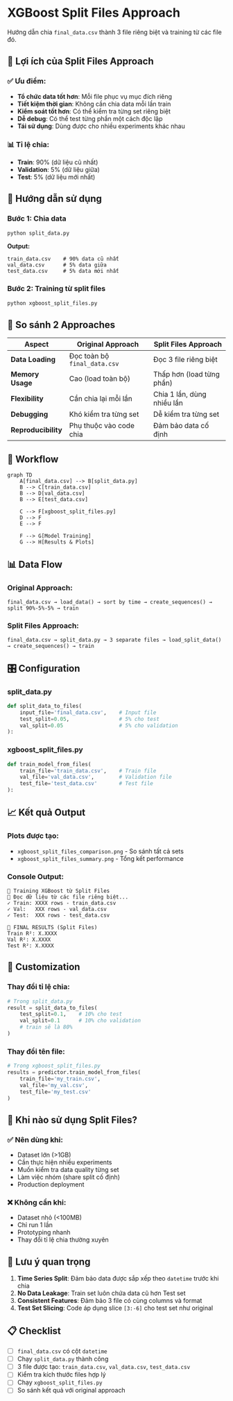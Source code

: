 # XGBoost Split Files Approach

Hướng dẫn chia `final_data.csv` thành 3 file riêng biệt và training từ các file đó.

## 🎯 Lợi ích của Split Files Approach

### ✅ **Ưu điểm:**
- **Tổ chức data tốt hơn**: Mỗi file phục vụ mục đích riêng
- **Tiết kiệm thời gian**: Không cần chia data mỗi lần train
- **Kiểm soát tốt hơn**: Có thể kiểm tra từng set riêng biệt
- **Dễ debug**: Có thể test từng phần một cách độc lập
- **Tái sử dụng**: Dùng được cho nhiều experiments khác nhau

### 📊 **Tỉ lệ chia:**
- **Train**: 90% (dữ liệu cũ nhất)
- **Validation**: 5% (dữ liệu giữa)
- **Test**: 5% (dữ liệu mới nhất)

## 🚀 Hướng dẫn sử dụng

### Bước 1: Chia data
```bash
python split_data.py
```

**Output:**
```
train_data.csv    # 90% data cũ nhất
val_data.csv      # 5% data giữa  
test_data.csv     # 5% data mới nhất
```

### Bước 2: Training từ split files
```bash
python xgboost_split_files.py
```

## 📁 So sánh 2 Approaches

| Aspect | Original Approach | Split Files Approach |
|--------|------------------|---------------------|
| **Data Loading** | Đọc toàn bộ `final_data.csv` | Đọc 3 file riêng biệt |
| **Memory Usage** | Cao (load toàn bộ) | Thấp hơn (load từng phần) |
| **Flexibility** | Cần chia lại mỗi lần | Chia 1 lần, dùng nhiều lần |
| **Debugging** | Khó kiểm tra từng set | Dễ kiểm tra từng set |
| **Reproducibility** | Phụ thuộc vào code chia | Đảm bảo data cố định |

## 🔄 Workflow

```mermaid
graph TD
    A[final_data.csv] --> B[split_data.py]
    B --> C[train_data.csv]
    B --> D[val_data.csv] 
    B --> E[test_data.csv]
    
    C --> F[xgboost_split_files.py]
    D --> F
    E --> F
    
    F --> G[Model Training]
    G --> H[Results & Plots]
```

## 📊 Data Flow

### Original Approach:
```
final_data.csv → load_data() → sort by time → create_sequences() → split 90%-5%-5% → train
```

### Split Files Approach:
```
final_data.csv → split_data.py → 3 separate files → load_split_data() → create_sequences() → train
```

## 🎛️ Configuration

### split_data.py
```python
def split_data_to_files(
    input_file='final_data.csv',    # Input file
    test_split=0.05,                # 5% cho test
    val_split=0.05                  # 5% cho validation
):
```

### xgboost_split_files.py
```python
def train_model_from_files(
    train_file='train_data.csv',    # Train file
    val_file='val_data.csv',        # Validation file  
    test_file='test_data.csv'       # Test file
):
```

## 📈 Kết quả Output

### Plots được tạo:
- `xgboost_split_files_comparison.png` - So sánh tất cả sets
- `xgboost_split_files_summary.png` - Tổng kết performance

### Console Output:
```
🚀 Training XGBoost từ Split Files
📖 Đọc dữ liệu từ các file riêng biệt...
✓ Train: XXXX rows - train_data.csv
✓ Val:   XXX rows - val_data.csv  
✓ Test:  XXX rows - test_data.csv

🎯 FINAL RESULTS (Split Files)
Train R²: X.XXXX
Val R²: X.XXXX
Test R²: X.XXXX
```

## 🔧 Customization

### Thay đổi tỉ lệ chia:
```python
# Trong split_data.py
result = split_data_to_files(
    test_split=0.1,    # 10% cho test
    val_split=0.1      # 10% cho validation
    # train sẽ là 80%
)
```

### Thay đổi tên file:
```python
# Trong xgboost_split_files.py
results = predictor.train_model_from_files(
    train_file='my_train.csv',
    val_file='my_val.csv', 
    test_file='my_test.csv'
)
```

## 🎯 Khi nào sử dụng Split Files?

### ✅ **Nên dùng khi:**
- Dataset lớn (>1GB)
- Cần thực hiện nhiều experiments
- Muốn kiểm tra data quality từng set
- Làm việc nhóm (share split cố định)
- Production deployment

### ❌ **Không cần khi:**
- Dataset nhỏ (<100MB)
- Chỉ run 1 lần
- Prototyping nhanh
- Thay đổi tỉ lệ chia thường xuyên

## 🚨 Lưu ý quan trọng

1. **Time Series Split**: Đảm bảo data được sắp xếp theo `datetime` trước khi chia
2. **No Data Leakage**: Train set luôn chứa data cũ hơn Test set
3. **Consistent Features**: Đảm bảo 3 file có cùng columns và format
4. **Test Set Slicing**: Code áp dụng slice `[3:-6]` cho test set như original

## 📋 Checklist

- [ ] `final_data.csv` có cột `datetime`
- [ ] Chạy `split_data.py` thành công
- [ ] 3 file được tạo: `train_data.csv`, `val_data.csv`, `test_data.csv`
- [ ] Kiểm tra kích thước files hợp lý
- [ ] Chạy `xgboost_split_files.py`
- [ ] So sánh kết quả với original approach 